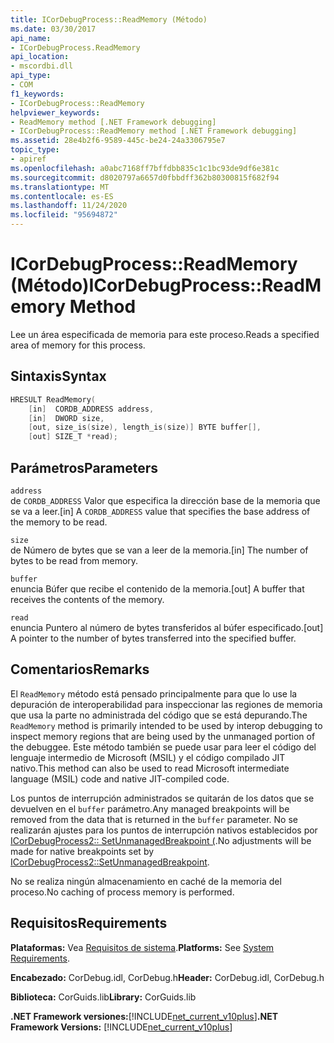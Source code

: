 ```yaml
---
title: ICorDebugProcess::ReadMemory (Método)
ms.date: 03/30/2017
api_name:
- ICorDebugProcess.ReadMemory
api_location:
- mscordbi.dll
api_type:
- COM
f1_keywords:
- ICorDebugProcess::ReadMemory
helpviewer_keywords:
- ReadMemory method [.NET Framework debugging]
- ICorDebugProcess::ReadMemory method [.NET Framework debugging]
ms.assetid: 28e4b2f6-9589-445c-be24-24a3306795e7
topic_type:
- apiref
ms.openlocfilehash: a0abc7168ff7bffdbb835c1c1bc93de9df6e381c
ms.sourcegitcommit: d8020797a6657d0fbbdff362b80300815f682f94
ms.translationtype: MT
ms.contentlocale: es-ES
ms.lasthandoff: 11/24/2020
ms.locfileid: "95694872"
---
```

# <a name="icordebugprocessreadmemory-method"></a><span data-ttu-id="c65c5-102">ICorDebugProcess::ReadMemory (Método)</span><span class="sxs-lookup"><span data-stu-id="c65c5-102">ICorDebugProcess::ReadMemory Method</span></span>

<span data-ttu-id="c65c5-103">Lee un área especificada de memoria para este proceso.</span><span class="sxs-lookup"><span data-stu-id="c65c5-103">Reads a specified area of memory for this process.</span></span>  
  
## <a name="syntax"></a><span data-ttu-id="c65c5-104">Sintaxis</span><span class="sxs-lookup"><span data-stu-id="c65c5-104">Syntax</span></span>  
  
```cpp  
HRESULT ReadMemory(  
    [in]  CORDB_ADDRESS address,
    [in]  DWORD size,  
    [out, size_is(size), length_is(size)] BYTE buffer[],  
    [out] SIZE_T *read);  
```  
  
## <a name="parameters"></a><span data-ttu-id="c65c5-105">Parámetros</span><span class="sxs-lookup"><span data-stu-id="c65c5-105">Parameters</span></span>  

 `address`  
 <span data-ttu-id="c65c5-106">de `CORDB_ADDRESS` Valor que especifica la dirección base de la memoria que se va a leer.</span><span class="sxs-lookup"><span data-stu-id="c65c5-106">[in] A `CORDB_ADDRESS` value that specifies the base address of the memory to be read.</span></span>  
  
 `size`  
 <span data-ttu-id="c65c5-107">de Número de bytes que se van a leer de la memoria.</span><span class="sxs-lookup"><span data-stu-id="c65c5-107">[in] The number of bytes to be read from memory.</span></span>  
  
 `buffer`  
 <span data-ttu-id="c65c5-108">enuncia Búfer que recibe el contenido de la memoria.</span><span class="sxs-lookup"><span data-stu-id="c65c5-108">[out] A buffer that receives the contents of the memory.</span></span>  
  
 `read`  
 <span data-ttu-id="c65c5-109">enuncia Puntero al número de bytes transferidos al búfer especificado.</span><span class="sxs-lookup"><span data-stu-id="c65c5-109">[out] A pointer to the number of bytes transferred into the specified buffer.</span></span>  
  
## <a name="remarks"></a><span data-ttu-id="c65c5-110">Comentarios</span><span class="sxs-lookup"><span data-stu-id="c65c5-110">Remarks</span></span>  

 <span data-ttu-id="c65c5-111">El `ReadMemory` método está pensado principalmente para que lo use la depuración de interoperabilidad para inspeccionar las regiones de memoria que usa la parte no administrada del código que se está depurando.</span><span class="sxs-lookup"><span data-stu-id="c65c5-111">The `ReadMemory` method is primarily intended to be used by interop debugging to inspect memory regions that are being used by the unmanaged portion of the debuggee.</span></span> <span data-ttu-id="c65c5-112">Este método también se puede usar para leer el código del lenguaje intermedio de Microsoft (MSIL) y el código compilado JIT nativo.</span><span class="sxs-lookup"><span data-stu-id="c65c5-112">This method can also be used to read Microsoft intermediate language (MSIL) code and native JIT-compiled code.</span></span>  
  
 <span data-ttu-id="c65c5-113">Los puntos de interrupción administrados se quitarán de los datos que se devuelven en el `buffer` parámetro.</span><span class="sxs-lookup"><span data-stu-id="c65c5-113">Any managed breakpoints will be removed from the data that is returned in the `buffer` parameter.</span></span> <span data-ttu-id="c65c5-114">No se realizarán ajustes para los puntos de interrupción nativos establecidos por [ICorDebugProcess2:: SetUnmanagedBreakpoint (](icordebugprocess2-setunmanagedbreakpoint-method.md).</span><span class="sxs-lookup"><span data-stu-id="c65c5-114">No adjustments will be made for native breakpoints set by [ICorDebugProcess2::SetUnmanagedBreakpoint](icordebugprocess2-setunmanagedbreakpoint-method.md).</span></span>  
  
 <span data-ttu-id="c65c5-115">No se realiza ningún almacenamiento en caché de la memoria del proceso.</span><span class="sxs-lookup"><span data-stu-id="c65c5-115">No caching of process memory is performed.</span></span>  
  
## <a name="requirements"></a><span data-ttu-id="c65c5-116">Requisitos</span><span class="sxs-lookup"><span data-stu-id="c65c5-116">Requirements</span></span>  

 <span data-ttu-id="c65c5-117">**Plataformas:** Vea [Requisitos de sistema](../../get-started/system-requirements.md).</span><span class="sxs-lookup"><span data-stu-id="c65c5-117">**Platforms:** See [System Requirements](../../get-started/system-requirements.md).</span></span>  
  
 <span data-ttu-id="c65c5-118">**Encabezado:** CorDebug.idl, CorDebug.h</span><span class="sxs-lookup"><span data-stu-id="c65c5-118">**Header:** CorDebug.idl, CorDebug.h</span></span>  
  
 <span data-ttu-id="c65c5-119">**Biblioteca:** CorGuids.lib</span><span class="sxs-lookup"><span data-stu-id="c65c5-119">**Library:** CorGuids.lib</span></span>  
  
 <span data-ttu-id="c65c5-120">**.NET Framework versiones:**[!INCLUDE[net_current_v10plus](../../../../includes/net-current-v10plus-md.md)]</span><span class="sxs-lookup"><span data-stu-id="c65c5-120">**.NET Framework Versions:** [!INCLUDE[net_current_v10plus](../../../../includes/net-current-v10plus-md.md)]</span></span>
